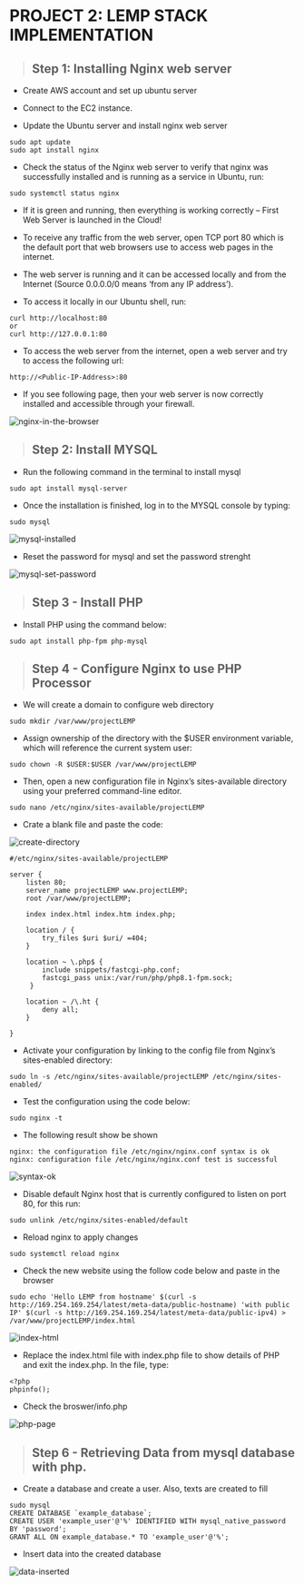 # PROJECT 2: LEMP STACK IMPLEMENTATION

> ## Step 1: Installing Nginx web server

- Create AWS account and set up ubuntu server

- Connect to the EC2 instance.

- Update the Ubuntu server and install nginx web server

```
sudo apt update
sudo apt install nginx
```

- Check the status of the Nginx web server to verify that nginx was successfully installed and is running as a service in Ubuntu, run:

`sudo systemctl status nginx`

- If it is green and running, then everything is working correctly – First Web Server is launched in the Cloud!

- To receive any traffic from the web server, open TCP port 80 which is the default port that web browsers use to access web pages in the internet.

- The web server is running and it can be accessed locally and from the Internet (Source 0.0.0.0/0 means ‘from any IP address’).

- To access it locally in our Ubuntu shell, run:

```
curl http://localhost:80
or
curl http://127.0.0.1:80
```

- To access the web server from the internet, open a web server and try to access the following url:

`http://<Public-IP-Address>:80`

- If you see following page, then your web server is now correctly installed and accessible through your firewall.

![nginx-in-the-browser](proj2/nginx-4m-browser.png)

> ## Step 2: Install MYSQL

- Run the following command in the terminal to install mysql

`sudo apt install mysql-server`

- Once the installation is finished, log in to the MYSQL console by typing:

`sudo mysql`

![mysql-installed](proj2/mysql-installed.png)

- Reset the password for mysql and set the password strenght

![mysql-set-password](proj2/mysql-set-name-password.png)

> ## Step 3 - Install PHP

- Install PHP using the command below:

`sudo apt install php-fpm php-mysql`

> ## Step 4 - Configure Nginx to use PHP Processor

- We will create a domain to configure web directory

`sudo mkdir /var/www/projectLEMP`

- Assign ownership of the directory with the $USER environment variable, which will reference the current system user:

`sudo chown -R $USER:$USER /var/www/projectLEMP`

- Then, open a new configuration file in Nginx’s sites-available directory using your preferred command-line editor.

`sudo nano /etc/nginx/sites-available/projectLEMP`

- Crate a blank file and paste the code:

![create-directory](proj2/create-directory-change-ownership.png)

```
#/etc/nginx/sites-available/projectLEMP

server {
    listen 80;
    server_name projectLEMP www.projectLEMP;
    root /var/www/projectLEMP;

    index index.html index.htm index.php;

    location / {
        try_files $uri $uri/ =404;
    }

    location ~ \.php$ {
        include snippets/fastcgi-php.conf;
        fastcgi_pass unix:/var/run/php/php8.1-fpm.sock;
     }

    location ~ /\.ht {
        deny all;
    }

}
```

- Activate your configuration by linking to the config file from Nginx’s sites-enabled directory:

`sudo ln -s /etc/nginx/sites-available/projectLEMP /etc/nginx/sites-enabled/`

- Test the configuration using the code below:

`sudo nginx -t`

- The following result show be shown

```
nginx: the configuration file /etc/nginx/nginx.conf syntax is ok
nginx: configuration file /etc/nginx/nginx.conf test is successful
```

![syntax-ok](proj2/syntax-okay.png)

- Disable default Nginx host that is currently configured to listen on port 80, for this run:

`sudo unlink /etc/nginx/sites-enabled/default`

- Reload nginx to apply changes

`sudo systemctl reload nginx`

- Check the new website using the follow code below and paste in the browser

`sudo echo 'Hello LEMP from hostname' $(curl -s http://169.254.169.254/latest/meta-data/public-hostname) 'with public IP' $(curl -s http://169.254.169.254/latest/meta-data/public-ipv4) > /var/www/projectLEMP/index.html`

![index-html](proj2/sites-changed-to-new-website.png)

- Replace the index.html file with index.php file to show details of PHP
  and exit the index.php. In the file, type:

```
<?php
phpinfo();
```

- Check the broswer/info.php

![php-page](proj2/php-page.png)

> ## Step 6 - Retrieving Data from mysql database with php.

- Create a database and create a user. Also, texts are created to fill

```
sudo mysql
CREATE DATABASE `example_database`;
CREATE USER 'example_user'@'%' IDENTIFIED WITH mysql_native_password BY 'password';
GRANT ALL ON example_database.* TO 'example_user'@'%';
```

- Insert data into the created database

![data-inserted](proj2/todo-list-php-shown-on-browser.png)
